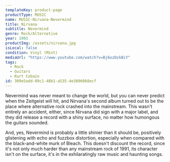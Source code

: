 ```yaml
---
templateKey: product-page
productType: MUSIC
name: MUSIC-Nirvana-Nevermind
title: Nirvana
subtitle: Nevermind
genre: Rock/Alternative
year: 1991
productImg: /assets/nirvana.jpg
isLocal: false
condition: Vinyl (Mint)
mediaUrl: "https://www.youtube.com/watch?v=Bj6ozDzkBiY"
tags:
  - Rock
  - Guitars
  - Kurt Cobain
id: 309e5add-09c1-48b1-a535-4e38960b8ecf
---
```


Nevermind was never meant to change the world, but you can never predict when the Zeitgeist will hit, and Nirvana's second album turned out to be the place where alternative rock crashed into the mainstream. This wasn't entirely an accident, either, since Nirvana did sign with a major label, and they did release a record with a shiny surface, no matter how humongous the guitars sounded.

And, yes, Nevermind is probably a little shinier than it should be, positively glistening with echo and fuzzbox distortion, especially when compared with the black-and-white murk of Bleach. This doesn't discount the record, since it's not only much harder than any mainstream rock of 1991, its character isn't on the surface, it's in the exhilaratingly raw music and haunting songs.
